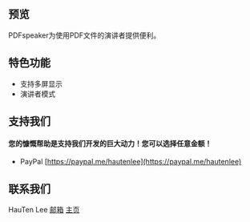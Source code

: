 ## 预览
PDFspeaker为使用PDF文件的演讲者提供便利。

## 特色功能
- 支持多屏显示
- 演讲者模式

## 支持我们
#### 您的慷慨帮助是支持我们开发的巨大动力！您可以选择任意金额！
- PayPal [https://paypal.me/hautenlee](https://paypal.me/hautenlee)   

## 联系我们
HauTen Lee  [邮箱](maito:hauten.lee@gmail.com) [主页](https://htlee.net)
